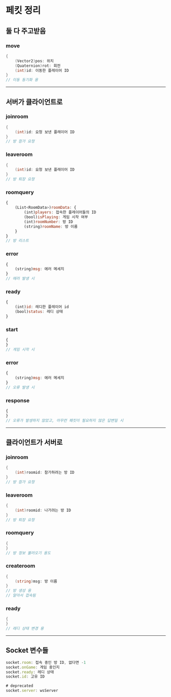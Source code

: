 # 페킷 정리

## 둘 다 주고받음

### move
```cs
{
    (Vector2)pos: 위치
    (Quaternion)rot: 회전
    (int)id: 이동한 플레이어 ID
}
// 이동 동기화 용
```

* * *

## 서버가 클라이언트로

### joinroom
```cs
{
    (int)id: 요청 보낸 플레이어 ID
}
// 방 참가 요청
```

### leaveroom
```cs
{
    (int)id: 요청 보낸 플레이어 ID
}
// 방 퇴장 요청
```

### roomquery
```js
{
    (List<RoomData>)roomData: {
        (int)players: 접속한 플레이어들의 ID
        (bool)isPlaying: 게임 시작 여부
        (int)roomNumber: 방 ID
        (string)roomName: 방 이름
    }
}
// 방 리스트
```

### error
```js
{
    (string)msg: 에러 메세지
}
// 에러 발생 시
```

### ready
```js
{
    (int)id: 레디한 플레이어 id
    (bool)status: 레디 상태
}
```
### start
```js
{
}
// 게임 시작 시
```

### error
```js
{
    (string)msg: 에러 메세지
}
// 오류 발생 시
```

### response
```js
{
}
// 오류가 발생하지 않았고, 아무런 패킷이 필요하지 않은 답변일 시
```

* * *

## 클라이언트가 서버로

### joinroom
```cs
{
    (int)roomid: 참가하려는 방 ID
}
// 방 참가 요청
```

### leaveroom
```cs
{
    (int)roomid: 나가려는 방 ID
}
// 방 퇴장 요청
```

### roomquery
```cs
{
}
// 방 정보 불러오기 용도
```

### createroom
```cs
{
    (string)msg: 방 이름
}
// 방 생성 용
// 알아서 접속됨
```

### ready
```cs
{
}
// 레디 상태 변경 용
```

* * *

## Socket 변수들
```js
socket.room: 접속 중인 방 ID, 없다면 -1
socket.onGame: 게임 중인지
socket.ready: 레디 상태
socket.id: 고유 ID

# deprecated
socket.server: wsServer
```